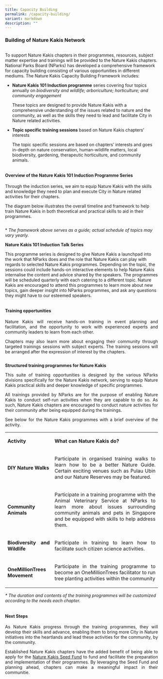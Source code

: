 ```yaml
---
title: Capacity Building
permalink: /capacity-building/
variant: markdown
description: ""
---
```

<h3>Building of Nature Kakis Network</h3><div class="isomer-image-wrapper">
<img alt="" src="/images/Groups Networking Engagement/Networking__1__Resized_2.jpg"></div><p>To support Nature Kakis chapters in their programmes, resources, subject matter expertise and trainings will be provided to the Nature Kakis chapters. National Parks Board (NParks) has developed a comprehensive framework for capacity building consisting of various opportunities in different mediums. The Nature Kakis Capacity Building Framework includes:</p><ul data-tight="true" class="tight"><li><p><strong>Nature Kakis 101 Induction programme</strong> series covering four topics annually on <em>biodiversity and wildlife; arboriculture; horticulture; and community engagement</em></p><p>These topics are designed to provide Nature Kakis with a comprehensive understanding of the issues related to nature and the community, as well as the skills they need to lead and facilitate City in Nature related activities.</p></li><li><p><strong>Topic specific training sessions</strong> based on Nature Kakis chapters’ interests</p><p>The topic specific sessions are based on chapters’ interests and goes in-depth on nature conservation, human-wildlife matters, local biodiversity, gardening, therapeutic horticulture, and community animals.</p></li></ul><div class="isomer-image-wrapper"><img alt="" src="/images/Groups Networking Engagement/networkingtalk.jpg"></div><h4>Overview of the Nature Kakis 101 Induction Programme Series</h4><p>Through the induction series, we aim to equip Nature Kakis with the skills and knowledge they need to plan and execute City in Nature related activities for their chapters.</p><p>The diagram below illustrates the overall timeline and framework to help train Nature Kakis in both theoretical and practical skills to aid in their programmes.</p><div class="isomer-image-wrapper"><img alt="" src="/images/timelinenkind.png"></div><p>* <em>The framework above serves as a guide; actual</em> <em>schedule of topics may vary yearly.</em></p><p><strong>Nature Kakis 101 Induction Talk Series</strong></p><p>This programme series is designed to give Nature Kakis a launchpad into the work that NParks does and the role that Nature Kakis can play with regards to selected Nature Kakis programmes. Depending on the topic, the sessions could include hands-on interactive elements to help Nature Kakis internalise the content and advice shared by the speakers. The programmes will be scheduled quarterly with each catering to a different topic. Nature Kakis are encouraged to attend this programmes to learn more about new topics, gain deeper insight into NParks programmes, and ask any questions they might have to our esteemed speakers.</p><div class="isomer-image-wrapper"><img alt="" src="/images/Groups Networking Engagement/Networking__1__Resized_2.jpg"></div>
<h4>Training opportunities</h4>
<p align="justify">Nature Kakis will receive hands-on training in event planning and facilitation, and the opportunity to work with experienced experts and community leaders to learn from each other.</p>
<p align="justify">Chapters may also learn more about engaging their community through targeted trainings sessions with subject experts. The training sessions will be arranged after the expression of interest by the chapters.</p>
<div class="isomer-image-wrapper"><img alt="" src="/images/DIY Nature walks/GuideFacilitation_ChekJawa_20230805__1__Resized.jpg"></div>
<p align="justify"><strong>Structured training programmes for Nature Kakis</strong></p>
<p align="justify">This suite of training opportunities is designed by the various NParks divisions specifically for the Nature Kakis network, serving to equip Nature Kakis practical skills and deeper knowledge of specific programmes.</p>
<p align="justify">All trainings provided by NParks are for the purpose of enabling Nature Kakis to conduct self-run activities when they are capable to do so. As such, Nature Kakis chapters are encouraged to conduct nature activities for their community after being equipped during the trainings.</p>
<p align="justify">See below for the Nature Kakis programmes with a brief overview of the activity.</p>

<table><tbody><tr><td rowspan="1" colspan="1"><p><strong>Activity</strong></p></td><td rowspan="1" colspan="1"><p align="justify"><strong>What can Nature Kakis do?</strong></p></td></tr><tr><td rowspan="1" colspan="1"><p align="justify"><strong>DIY Nature Walks</strong></p></td><td rowspan="1" colspan="1"><p align="justify">Participate in organised training walks to learn how to be a better Nature Guide. Certain exciting venues such as Pulau Ubin and our Nature Reserves may be featured.</p></td></tr><tr><td rowspan="1" colspan="1"><p align="justify"><strong>Community Animals</strong></p></td><td rowspan="1" colspan="1"><p align="justify">Participate in a training programme with the Animal Veterinary Service at NParks to learn more about issues surrounding community animals and pets in Singapore and be equipped with skills to help address them.</p></td></tr><tr><td rowspan="1" colspan="1"><p align="justify"><strong>Biodiversity and Wildlife</strong></p></td><td rowspan="1" colspan="1"><p align="justify">Participate in training to learn how to facilitate such citizen science activities.</p></td></tr><tr><td rowspan="1" colspan="1"><p align="justify"><strong>OneMillionTrees Movement</strong></p></td><td rowspan="1" colspan="1"><p align="justify">Participate in the training programme to become an OneMillionTrees facilitator to run tree planting activities within the community</p></td></tr></tbody></table><p><em>* The duration and contents of the training programmes will be customized according to the needs each chapter.</em></p><div class="isomer-image-wrapper"><img alt="" src="/images/DIY Nature walks/GuideFacilitation_ChekJawa_20230805__11__Resized.jpg"></div>

<h4>Next Steps</h4>
<p align="justify">As Nature Kakis progress through the training programmes, they will develop their skills and advance, enabling them to bring more City in Nature initiatives into the heartlands and lead these activities for the community, by the community.</p>

<p align="justify">Established Nature Kakis chapters have the added benefit of being able to apply for the <a href="/seed-fund/about/" rel="noopener noreferrer nofollow" target="_blank">Nature Kakis Seed Fund</a> to fund and facilitate the preparation and implementation of their programmes. By leveraging the Seed Fund and planning ahead, chapters can make a meaningful impact in their communitie.</p>